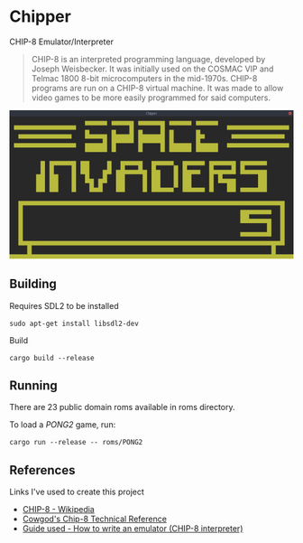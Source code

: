 # Chipper

CHIP-8 Emulator/Interpreter

 > CHIP-8 is an interpreted programming language, developed by Joseph Weisbecker. It was initially used on the COSMAC VIP and Telmac 1800 8-bit microcomputers in the mid-1970s. CHIP-8 programs are run on a CHIP-8 virtual machine. It was made to allow video games to be more easily programmed for said computers.

![alt text](./screenshot.png "Chipper & Space Invaders")

## Building
Requires SDL2 to be installed
```
sudo apt-get install libsdl2-dev
```

Build
```
cargo build --release
```

## Running
There are 23 public domain roms available in roms directory.

To load a *PONG2* game, run:
```
cargo run --release -- roms/PONG2
```

## References
Links I've used to create this project

 - [CHIP-8 - Wikipedia](https://en.wikipedia.org/wiki/CHIP-8)
 - [Cowgod's Chip-8 Technical Reference](http://devernay.free.fr/hacks/chip8/C8TECH10.HTM)
 - [Guide used - How to write an emulator (CHIP-8 interpreter)](http://www.multigesture.net/articles/how-to-write-an-emulator-chip-8-interpreter/)
